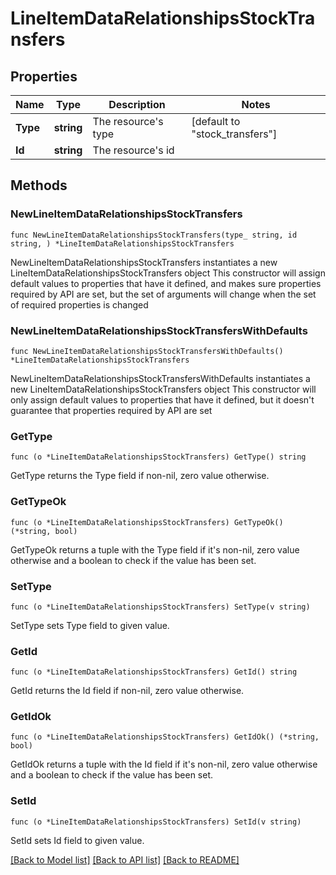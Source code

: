 # LineItemDataRelationshipsStockTransfers

## Properties

Name | Type | Description | Notes
------------ | ------------- | ------------- | -------------
**Type** | **string** | The resource&#39;s type | [default to "stock_transfers"]
**Id** | **string** | The resource&#39;s id | 

## Methods

### NewLineItemDataRelationshipsStockTransfers

`func NewLineItemDataRelationshipsStockTransfers(type_ string, id string, ) *LineItemDataRelationshipsStockTransfers`

NewLineItemDataRelationshipsStockTransfers instantiates a new LineItemDataRelationshipsStockTransfers object
This constructor will assign default values to properties that have it defined,
and makes sure properties required by API are set, but the set of arguments
will change when the set of required properties is changed

### NewLineItemDataRelationshipsStockTransfersWithDefaults

`func NewLineItemDataRelationshipsStockTransfersWithDefaults() *LineItemDataRelationshipsStockTransfers`

NewLineItemDataRelationshipsStockTransfersWithDefaults instantiates a new LineItemDataRelationshipsStockTransfers object
This constructor will only assign default values to properties that have it defined,
but it doesn't guarantee that properties required by API are set

### GetType

`func (o *LineItemDataRelationshipsStockTransfers) GetType() string`

GetType returns the Type field if non-nil, zero value otherwise.

### GetTypeOk

`func (o *LineItemDataRelationshipsStockTransfers) GetTypeOk() (*string, bool)`

GetTypeOk returns a tuple with the Type field if it's non-nil, zero value otherwise
and a boolean to check if the value has been set.

### SetType

`func (o *LineItemDataRelationshipsStockTransfers) SetType(v string)`

SetType sets Type field to given value.


### GetId

`func (o *LineItemDataRelationshipsStockTransfers) GetId() string`

GetId returns the Id field if non-nil, zero value otherwise.

### GetIdOk

`func (o *LineItemDataRelationshipsStockTransfers) GetIdOk() (*string, bool)`

GetIdOk returns a tuple with the Id field if it's non-nil, zero value otherwise
and a boolean to check if the value has been set.

### SetId

`func (o *LineItemDataRelationshipsStockTransfers) SetId(v string)`

SetId sets Id field to given value.



[[Back to Model list]](../README.md#documentation-for-models) [[Back to API list]](../README.md#documentation-for-api-endpoints) [[Back to README]](../README.md)


